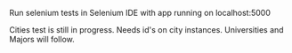 Run selenium tests in Selenium IDE with app running on localhost:5000

Cities test is still in progress. Needs id's on city instances. Universities and Majors will follow.
